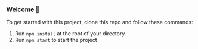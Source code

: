 ### **Welcome 👋**
To get started with this project, clone this repo and follow these commands:

1. Run `npm install` at the root of your directory
2. Run `npm start` to start the project


